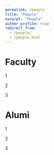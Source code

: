 ```yaml
---
permalink: /people
title: "People"
excerpt: "People"
author_profile: true
redirect_from: 
  - /people/
  - /people.html
---
```


Faculty
======


1

2

3



Alumi
======
1

2

3
